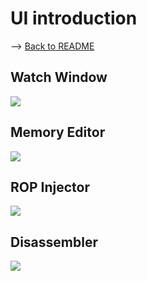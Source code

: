 # UI introduction
--> [Back to README](../README.md)

## Watch Window
![](wc1.png)

## Memory Editor
![](wc2.png)

## ROP Injector
![](wc3.png)

## Disassembler
![](image.png)